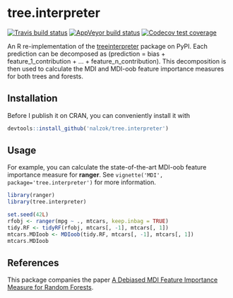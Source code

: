 # tree.interpreter
<!-- badges: start -->
[![Travis build status](https://travis-ci.org/nalzok/tree.interpreter.svg?branch=master)](https://travis-ci.org/nalzok/tree.interpreter)
[![AppVeyor build status](https://ci.appveyor.com/api/projects/status/github/nalzok/tree.interpreter?branch=master&svg=true)](https://ci.appveyor.com/project/nalzok/tree.interpreter)
[![Codecov test coverage](https://codecov.io/gh/nalzok/tree.interpreter/branch/master/graph/badge.svg)](https://codecov.io/gh/nalzok/tree.interpreter?branch=master)
<!-- badges: end -->

An R re-implementation of the [treeinterpreter][treeinterpreter] package on
PyPI. Each prediction can be decomposed as (prediction = bias +
feature\_1\_contribution + ... + feature\_n\_contribution). This decomposition
is then used to calculate the MDI and MDI-oob feature importance measures for
both trees and forests.

## Installation

Before I publish it on CRAN, you can conveniently install it with

```r
devtools::install_github('nalzok/tree.interpreter')
```

## Usage

For example, you can calculate the state-of-the-art MDI-oob feature importance
measure for **ranger**. See `vignette('MDI', package='tree.interpreter')` for
more information.

```r
library(ranger)
library(tree.interpreter)

set.seed(42L)
rfobj <- ranger(mpg ~ ., mtcars, keep.inbag = TRUE)
tidy.RF <- tidyRF(rfobj, mtcars[, -1], mtcars[, 1])
mtcars.MDIoob <- MDIoob(tidy.RF, mtcars[, -1], mtcars[, 1])
mtcars.MDIoob
```

## References

This package companies the paper [A Debiased MDI Feature Importance Measure for
Random Forests][debiased].


  [treeinterpreter]: https://pypi.org/project/treeinterpreter/
  [debiased]: https://arxiv.org/abs/1906.10845
